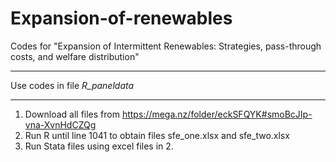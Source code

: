 # Expansion-of-renewables
Codes for "Expansion of Intermittent Renewables: Strategies, pass-through costs, and welfare distribution"

**************************************************************************************
Use codes in file *R_paneldata*
**************************************************************************************
1. Download all files from https://mega.nz/folder/eckSFQYK#smoBcJIp-vna-XvnHdCZQg
2. Run R until line 1041 to obtain files sfe_one.xlsx and sfe_two.xlsx
3. Run Stata files using excel files in 2.






